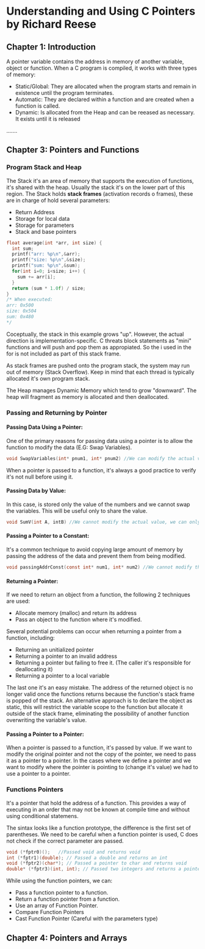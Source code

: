 # Understanding and Using C Pointers by Richard Reese

## Chapter 1: Introduction
A pointer variable contains the address in memory of another variable, object or function.
When a C program is compiled, it works with three types of memory:
- Static/Global: They are allocated when the program starts and remain in existence until the program terminates.
- Automatic: They are declared within a function and are created when a function is called.
- Dynamic: Is allocated from the Heap and can be reeased as necessary. It exists until it is released

.......

## Chapter 3: Pointers and Functions

### Program Stack and Heap
The Stack it's an area of memory that supports the execution of functions, it's shared with the heap. Usually the stack it's on the lower part of this region.
The Stack holds **stack frames** (activation records o frames), these are in charge of hold several parameters:
- Return Address
- Storage for local data 
- Storage for parameters
- Stack and base pointers
```c
float average(int *arr, int size) {
  int sum;
  printf("arr: %p\n",&arr);
  printf("size: %p\n",&size);
  printf("sum: %p\n",&sum);
  for(int i=0; i<size; i++) {
    sum += arr[i];
  }
  return (sum * 1.0f) / size;
}
/* When executed:
arr: 0x500
size: 0x504
sum: 0x480
*/
```
Coceptually, the stack in this example grows "up". However, the actual direction is implementation-specific.
C threats block statements as "mini" functions and will push and pop them as appropiated. So the i used in the for is not included as part of this stack frame.

As stack frames are pushed onto the program stack, the system may run out of memory (Stack Overflow). Keep in mind that each thread is typically allocated it's own program stack.

The Heap manages Dynamic Memory which tend to grow "downward". The heap will fragment as memory is allocated and then deallocated.

### Passing and Returning by Pointer

#### Passing Data Using a Pointer:
One of the primary reasons for passing data using a pointer is to allow the function to modify the data (E.G: Swap Variables).
```c
void SwapVariables(int* pnum1, int* pnum2) //We can modify the actual value of the integers.
```
When a pointer is passed to a function, it's always a good practice to verify it's not null before using it.

#### Passing Data by Value:
In this case, is stored only the value of the numbers and we cannot swap the variables. This will be useful only to share the value.
```c
void SumV(int A, intB) //We cannot modify the actual value, we can only use it.
```

#### Passing a Pointer to a Constant:
It's a common technique to avoid copying large amount of memory by passing the address of the data and prevent them from being modified. 
```c
void passingAddrConst(const int* num1, int* num2) //We cannot modify the actual value, we can only use it.
```

#### Returning a Pointer:
If we need to return an object from a function, the following 2 techniques are used:
- Allocate memory (malloc) and return its address
- Pass an object to the function where it's modified.

Several potential problems can occur when returning a pointer from a function, including:
- Returning an unitialized pointer
- Returning a pointer to an invalid address
- Returning a pointer but failing to free it. (The caller it's responsible for deallocating it)
- Returning a pointer to a local variable 

The last one it's an easy mistake. The address of the returned object is no longer valid once the functions returns because the function's stack frame is popped of the stack. An alternative approach is to declare the object as static, this will restrict the variable scope to the function but allocate it outside of the stack frame, eliminating the possibility of another function overwriting the variable's value.

#### Passing a Pointer to a Pointer:
When a pointer is passed to a function, it's passed by value. If we want to modify the original pointer and not the copy of the pointer, we need to pass it as a pointer to a pointer.
In the cases where we define a pointer and we want to modify where the pointer is pointing to (change it's value) we had to use a pointer to a pointer.


### Functions Pointers
It's a pointer that hold the address of a function. This provides a way of executing in an order that may not be known at compile time and without using conditional statemens.

The sintax looks like a function prototype, the difference is the first set of parentheses. We need to be careful when a function pointer is used, C does not check if the correct parameter are passed.
```c
void (*fptr0)();   //Passed void and returns void
int (*fptr1)(double); // Passed a double and returns an int
void (*fptr2)(char*); // Passed a pointer to char and returns void
double* (*fptr3)(int, int); // Passed two integers and returns a pointer to a double
```

While using the function pointers, we can:
- Pass a function pointer to a function.
- Return a function pointer from a function.
- Use an array of Function Pointer.
- Compare Function Pointers
- Cast Function Pointer (Careful with the parameters type)

## Chapter 4: Pointers and Arrays
  
